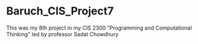 # Baruch_CIS_Project7
This was my 8th project in my CIS 2300 "Programming and Computational Thinking" led by professor Sadat Chowdhury
